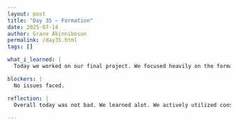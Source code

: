 ```yaml
---
layout: post
title: "Day 35 – Formation"
date: 2025-07-14
author: Grace Akinnibosun
permalink: /day35.html
tags: []

what_i_learned: |
  Today we worked on our final project. We focused heavily on the formating of the project and incoproated some of the critique we have gotten from the professor. I helped my team memebers David and Jeje provied with technical assitance with training the 1D-CNN models. We also reflected on what we will do moving forward.

blockers: |
  No issues faced.

reflection: |
  Overall today was not bad. We learned alot. We actively utilized constrcutive crticicm while embracing some of the challenges we face as a group. I look forward to whats in store tommorrow. The professor raised valuable points so ill be sure to implement them in the final project.
 
---
```


